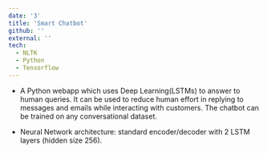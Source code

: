 ```yaml
---
date: '3'
title: 'Smart Chatbot'
github: ''
external: ''
tech:
  - NLTK
  - Python
  - Tensorflow
---
```


- A Python webapp which uses Deep Learning(LSTMs) to answer to human queries. It
  can be used to reduce human effort in replying to messages and emails while
  interacting with customers. The chatbot can be trained on any conversational
  dataset.

- Neural Network architecture: standard encoder/decoder with 2 LSTM layers
  (hidden size 256).

